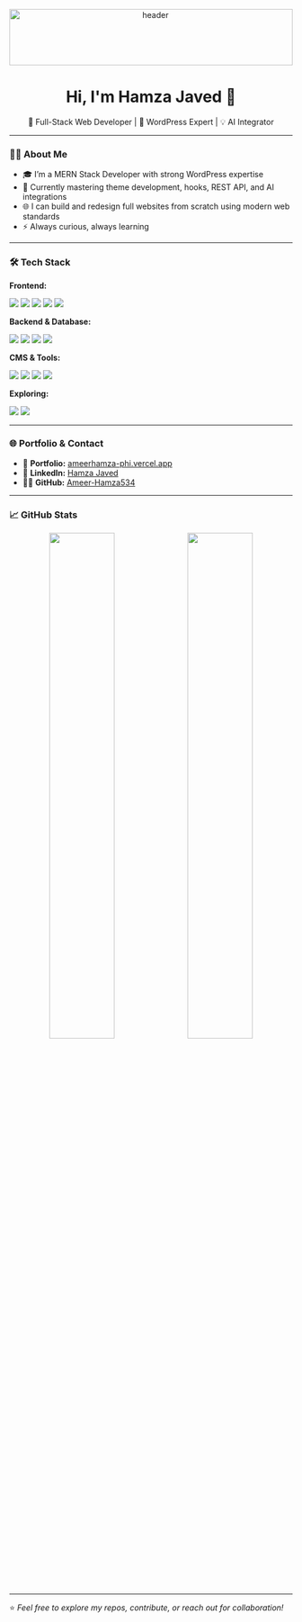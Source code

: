 <!-- Animated Header Banner -->
<p align="center">
  <img src="https://camo.githubusercontent.com/a10d0204a0f00843b32db18408919d4e65b66fcff54f8d13b4ef5085359fa56c/68747470733a2f2f6d656469612e67697068792e636f6d2f6d656469612f6c3049796f793556676c5236514b4a69772f67697068792e676966" alt="header" style="width: 100%; height: auto; max-height: 100px; display: inline-block;" />
</p>

<h1 align="center">Hi, I'm Hamza Javed 👋</h1>
<p align="center">
  🚀 Full-Stack Web Developer | 🎯 WordPress Expert | 💡 AI Integrator
</p>

---

### 🧑‍💻 About Me

- 🎓 I’m a MERN Stack Developer with strong WordPress expertise
- 🧠 Currently mastering theme development, hooks, REST API, and AI integrations
- 🌐 I can build and redesign full websites from scratch using modern web standards
- ⚡ Always curious, always learning

---

### 🛠️ Tech Stack

**Frontend:**
<p>
  <img src="https://img.shields.io/badge/HTML5-E34F26?style=for-the-badge&logo=html5&logoColor=fff" />
  <img src="https://img.shields.io/badge/CSS3-1572B6?style=for-the-badge&logo=css3&logoColor=fff" />
  <img src="https://img.shields.io/badge/Bootstrap-7952B3?style=for-the-badge&logo=bootstrap&logoColor=fff" />
  <img src="https://img.shields.io/badge/JavaScript-F7DF1E?style=for-the-badge&logo=javascript&logoColor=000" />
  <img src="https://img.shields.io/badge/React-61DAFB?style=for-the-badge&logo=react&logoColor=000" />
</p>

**Backend & Database:**
<p>
  <img src="https://img.shields.io/badge/Node.js-339933?style=for-the-badge&logo=nodedotjs&logoColor=fff" />
  <img src="https://img.shields.io/badge/Express.js-000000?style=for-the-badge&logo=express&logoColor=fff" />
  <img src="https://img.shields.io/badge/MongoDB-47A248?style=for-the-badge&logo=mongodb&logoColor=fff" />
  <img src="https://img.shields.io/badge/MySQL-00758F?style=for-the-badge&logo=mysql&logoColor=fff" />
</p>

**CMS & Tools:**
<p>
  <img src="https://img.shields.io/badge/WordPress-21759B?style=for-the-badge&logo=wordpress&logoColor=fff" />
  <img src="https://img.shields.io/badge/WooCommerce-96588A?style=for-the-badge&logo=woocommerce&logoColor=fff" />
  <img src="https://img.shields.io/badge/GitHub-181717?style=for-the-badge&logo=github&logoColor=fff" />
  <img src="https://img.shields.io/badge/VS Code-007ACC?style=for-the-badge&logo=visual-studio-code&logoColor=fff" />
</p>

**Exploring:**
<p>
  <img src="https://img.shields.io/badge/OpenAI-412991?style=for-the-badge&logo=openai&logoColor=fff" />
  <img src="https://img.shields.io/badge/ChatGPT-10a37f?style=for-the-badge&logo=openai&logoColor=fff" />
</p>

---

### 🌐 Portfolio & Contact

- 📂 **Portfolio:** [ameerhamza-phi.vercel.app](https://ameerhamza-phi.vercel.app/)
- 💼 **LinkedIn:** [Hamza Javed](https://www.linkedin.com/in/hamza-javed-b4a479349/)
- 🧑‍💻 **GitHub:** [Ameer-Hamza534](https://github.com/Ameer-Hamza534)

---

### 📈 GitHub Stats

<p align="center">
  <img src="https://github-readme-stats.vercel.app/api?username=Ameer-Hamza534&show_icons=true&theme=github_dark&hide_border=true" width="48%" />
  <img src="https://github-readme-stats.vercel.app/api/top-langs/?username=Ameer-Hamza534&layout=compact&theme=github_dark&hide_border=true" width="48%" />
</p>

---

⭐ *Feel free to explore my repos, contribute, or reach out for collaboration!*
